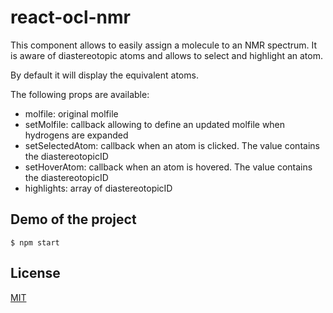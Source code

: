 # react-ocl-nmr

This component allows to easily assign a molecule to an NMR spectrum. It is aware
of diastereotopic atoms and allows to select and highlight an atom.

By default it will display the equivalent atoms.

The following props are available:

- molfile: original molfile
- setMolfile: callback allowing to define an updated molfile when hydrogens are expanded
- setSelectedAtom: callback when an atom is clicked. The value contains the diastereotopicID
- setHoverAtom: callback when an atom is hovered. The value contains the diastereotopicID
- highlights: array of diastereotopicID

## Demo of the project

`$ npm start`

## License

[MIT](./LICENSE)

[npm-image]: https://img.shields.io/npm/v/react-ocl-nmr.svg
[npm-url]: https://www.npmjs.com/package/react-ocl-nmr
[ci-image]: https://github.com/cheminfo/react-ocl-nmr/workflows/Node.js%20CI/badge.svg?branch=master
[ci-url]: https://github.com/cheminfo/react-ocl-nmr/actions?query=workflow%3A%22Node.js+CI%22
[download-image]: https://img.shields.io/npm/dm/react-ocl-nmr.svg
[download-url]: https://www.npmjs.com/package/react-ocl-nmr
